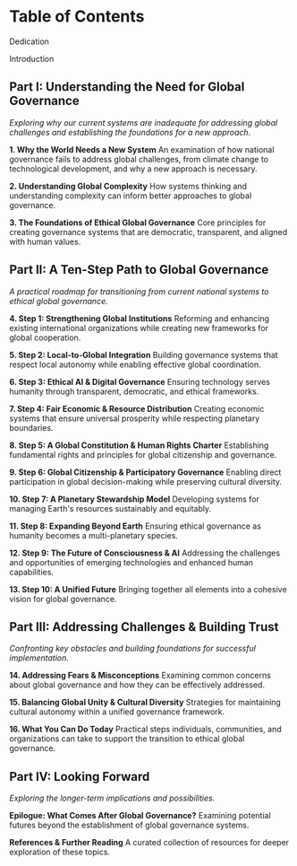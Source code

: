# Table of Contents

Dedication

Introduction

## Part I: Understanding the Need for Global Governance
*Exploring why our current systems are inadequate for addressing global challenges and establishing the foundations for a new approach.*

**1. Why the World Needs a New System**
An examination of how national governance fails to address global challenges, from climate change to technological development, and why a new approach is necessary.

**2. Understanding Global Complexity**
How systems thinking and understanding complexity can inform better approaches to global governance.

**3. The Foundations of Ethical Global Governance**
Core principles for creating governance systems that are democratic, transparent, and aligned with human values.

## Part II: A Ten-Step Path to Global Governance
*A practical roadmap for transitioning from current national systems to ethical global governance.*

**4. Step 1: Strengthening Global Institutions**
Reforming and enhancing existing international organizations while creating new frameworks for global cooperation.

**5. Step 2: Local-to-Global Integration**
Building governance systems that respect local autonomy while enabling effective global coordination.

**6. Step 3: Ethical AI & Digital Governance**
Ensuring technology serves humanity through transparent, democratic, and ethical frameworks.

**7. Step 4: Fair Economic & Resource Distribution**
Creating economic systems that ensure universal prosperity while respecting planetary boundaries.

**8. Step 5: A Global Constitution & Human Rights Charter**
Establishing fundamental rights and principles for global citizenship and governance.

**9. Step 6: Global Citizenship & Participatory Governance**
Enabling direct participation in global decision-making while preserving cultural diversity.

**10. Step 7: A Planetary Stewardship Model**
Developing systems for managing Earth's resources sustainably and equitably.

**11. Step 8: Expanding Beyond Earth**
Ensuring ethical governance as humanity becomes a multi-planetary species.

**12. Step 9: The Future of Consciousness & AI**
Addressing the challenges and opportunities of emerging technologies and enhanced human capabilities.

**13. Step 10: A Unified Future**
Bringing together all elements into a cohesive vision for global governance.

## Part III: Addressing Challenges & Building Trust
*Confronting key obstacles and building foundations for successful implementation.*

**14. Addressing Fears & Misconceptions**
Examining common concerns about global governance and how they can be effectively addressed.

**15. Balancing Global Unity & Cultural Diversity**
Strategies for maintaining cultural autonomy within a unified governance framework.

**16. What You Can Do Today**
Practical steps individuals, communities, and organizations can take to support the transition to ethical global governance.

## Part IV: Looking Forward
*Exploring the longer-term implications and possibilities.*

**Epilogue: What Comes After Global Governance?**
Examining potential futures beyond the establishment of global governance systems.

**References & Further Reading**
A curated collection of resources for deeper exploration of these topics.
